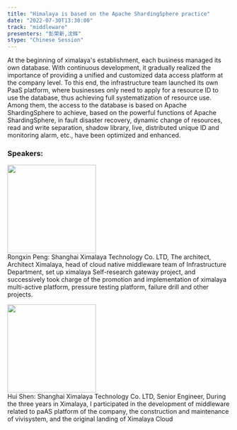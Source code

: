 ```yaml
---
title: "Himalaya is based on the Apache ShardingSphere practice"
date: "2022-07-30T13:30:00"
track: "middleware"
presenters: "彭荣新,沈辉"
stype: "Chinese Session"
---
```

At the beginning of ximalaya's establishment, each business managed its own database. With continuous development, it gradually realized the importance of providing a unified and customized data access platform at the company level. To this end, the infrastructure team launched its own PaaS platform, where businesses only need to apply for a resource ID to use the database, thus achieving full systematization of resource use. Among them, the access to the database is based on Apache ShardingSphere to achieve, based on the powerful functions of Apache ShardingSphere, in fault disaster recovery, dynamic change of resources, read and write separation, shadow library, live, distributed unique ID and monitoring alarm, etc., have been optimized and enhanced.
 ### Speakers: 
 <img src="images/speaker/1094.png" width="200" /><br>Rongxin Peng: Shanghai Ximalaya Technology Co. LTD, The architect, Architect Ximalaya, head of cloud native middleware team of Infrastructure Department, set up ximalaya Self-research gateway project, and successively took charge of the promotion and implementation of ximalaya multi-active platform, pressure testing platform, failure drill and other projects.

 <img src="images/speaker/1094_2.png" width="200" /><br>Hui Shen: Shanghai Ximalaya Technology Co. LTD, Senior Engineer, During the three years in Ximalaya, I participated in the development of middleware related to paAS platform of the company, the construction and maintenance of vivisystem, and the original landing of Ximalaya Cloud

 